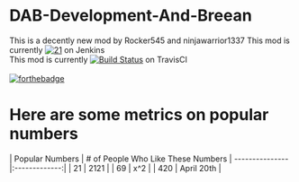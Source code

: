 # DAB-Development-And-Breean

This is a decently new mod by Rocker545 and ninjawarrior1337
This mod is currently [![21](http://99.186.17.41:8080/job/DAB-Development-And-Breean/badge/icon)](http://99.186.17.41:8080/job/DAB-Development-And-Breean/) on Jenkins<br>
This mod is currently [![Build Status](https://travis-ci.org/ninjawarrior1337/DAB-Development-And-Breean.svg?branch=master)](https://travis-ci.org/ninjawarrior1337/DAB-Development-And-Breean) on TravisCI<br>
<br>[![forthebadge](http://forthebadge.com/images/badges/uses-git.svg)](http://forthebadge.com)<br>

<h1>Here are some metrics on popular numbers</h1>
| Popular Numbers | # of People Who Like These Numbers
| --------------- |:-------------:| 
| 21              | 2121 |
| 69              | x^2      |
| 420             | April 20th      |
